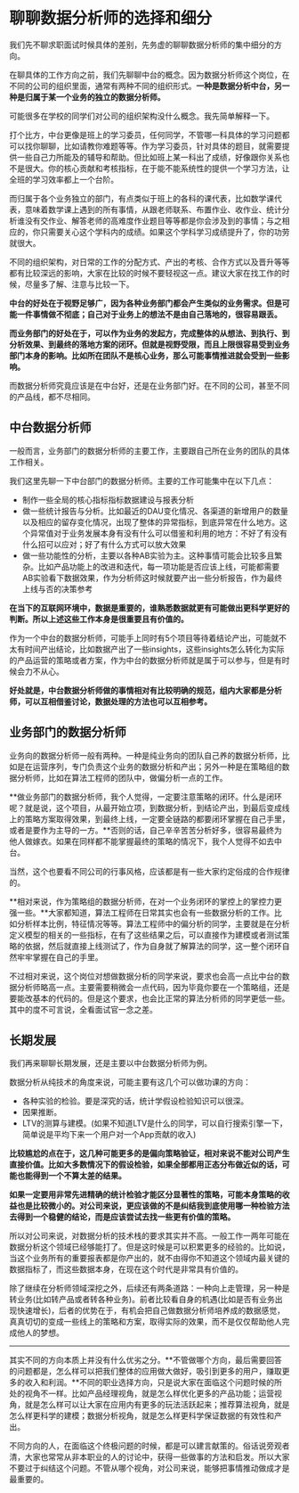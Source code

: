 # 聊聊数据分析师的选择和细分

我们先不聊求职面试时候具体的差别，先务虚的聊聊数据分析师的集中细分的方向。

在聊具体的工作方向之前，我们先聊聊中台的概念。因为数据分析师这个岗位，在不同的公司的组织里面，通常有两种不同的组织形式。**一种是数据分析中台，另一种是归属于某一个业务的独立的数据分析师。**

可能很多在学校的同学们对公司的组织架构没什么概念。我先简单解释一下。

打个比方，中台更像是班上的学习委员，任何同学，不管哪一科具体的学习问题都可以找你聊聊，比如请教你难题等等。作为学习委员，针对具体的题目，就需要提供一些自己力所能及的辅导和帮助。但比如班上某一科出了成绩，好像跟你关系也不是很大。你的核心贡献和考核指标，在于能不能系统性的提供一个学习方法，让全班的学习效率都上一个台阶。

而归属于各个业务独立的部门，有点类似于班上的各科的课代表，比如数学课代表，意味着数学课上遇到的所有事情，从跟老师联系、布置作业、收作业、统计分析谁没有交作业、解答老师的高难度作业题目等等都是你会涉及到的事情；与之相应的，你只需要关心这个学科内的成绩。如果这个学科学习成绩提升了，你的功劳就很大。

不同的组织架构，对日常的工作的分配方式、产出的考核、合作方式以及晋升等等都有比较深远的影响，大家在比较的时候不要轻视这一点。建议大家在找工作的时候，尽量多了解、注意与比较一下。

**中台的好处在于视野足够广，因为各种业务部门都会产生类似的业务需求。但是可能一件事情做不彻底；自己对于业务上的想法不是由自己落地的，很容易跟丢。**

**而业务部门的好处在于，可以作为业务的发起方，完成整体的从想法、到执行、到分析效果、到最终的落地方案的闭环。但就是视野受限，而且上限很容易受到业务部门本身的影响。比如所在团队不是核心业务，那么可能事情推进就会受到一些影响。**

而数据分析师究竟应该是在中台好，还是在业务部门好。在不同的公司，甚至不同的产品线，都不尽相同。

## 中台数据分析师

一般而言，业务部门的数据分析师的主要工作，主要跟自己所在业务的团队的具体工作相关。

我们这里先聊一下中台部门的数据分析师。主要的工作可能集中在以下几点：

* 制作一些全局的核心指标指标数据建设与报表分析
* 做一些统计报告与分析。比如最近的DAU变化情况、各渠道的新增用户的数量以及相应的留存变化情况，出现了整体的异常指标，到底异常在什么地方。这个异常值对于业务发展本身有没有什么可以借鉴和利用的地方：不好了有没有什么招可以应对；好了有什么方式可以放大效果
* 做一些功能性的分析，主要以各种AB实验为主。这种事情可能会比较多且繁杂。比如产品功能上的改进和迭代，每一项功能是否应该上线，可能都需要AB实验看下数据效果，作为分析师这时候就要产出一些分析报告，作为最终上线与否的决策参考

**在当下的互联网环境中，数据是重要的，谁熟悉数据就更有可能做出更科学更好的判断。所以上述这些工作本身是很重要且有价值的。**

作为一个中台的数据分析师，可能手上同时有5个项目等待着结论产出，可能就不太有时间产出结论，比如数据产出了一些insights，这些insights怎么转化为实际的产品运营的策略或者方案，作为中台的数据分析师就是属于可以参与，但是有时候会力不从心。

**好处就是，中台数据分析师做的事情相对有比较明确的规范，组内大家都是分析师，可以互相借鉴讨论，数据处理的方法也可以互相参考。**

## 业务部门的数据分析师

业务向的数据分析师一般有两种。一种是纯业务向的团队自己养的数据分析师，比如是在运营序列，专门负责这个业务的数据分析和产出；另外一种是在策略组的数据分析师，比如在算法工程师的团队中，做偏分析一点的工作。

**做业务部门的数据分析师，我个人觉得，一定要注意策略的闭环。什么是闭环呢？就是说，这个项目，从最开始立项，到数据分析，到结论产出，到最后变成线上的策略方案取得效果，到最终上线，一定要全链路的都要闭环掌握在自己手里，或者是要作为主导的一方。**否则的话，自己辛辛苦苦分析好多，很容易最终为他人做嫁衣。如果在同样都不能掌握最终的策略的情况下，我个人觉得不如去中台。

当然，这个也要看不同公司的行事风格，应该都是有一些大家约定俗成的合作规律的。

**相对来说，作为策略组的数据分析师，在对一个业务闭环的掌控上的掌控力更强一些。**大家都知道，算法工程师在日常其实也会有一些数据分析的工作。比如分析样本比例，特征情况等等。算法工程师中的偏分析的同学，主要就是在分析定义模型的相关的一些指标，在有了这些结果之后，可以直接作为建模或者测试策略的依据，然后就直接上线测试了，作为自身就了解算法的同学，这一整个闭环自然牢牢掌握在自己的手里。

不过相对来说，这个岗位对想做数据分析的同学来说，要求也会高一点比中台的数据分析师略高一点。主要需要稍微会一点代码，因为毕竟你要在一个策略组，还是要能改基本的代码的。但是这个要求，也会比正常的算法分析师的同学更低一些。其中的度不可言说，全看面试官一念之差。

## 长期发展

我们再来聊聊长期发展，还是主要以中台数据分析师为例。

数据分析从纯技术的角度来说，可能主要有这几个可以做功课的方向：

* 各种实验的检验。要是深究的话，统计学假设检验知识可以很深。
* 因果推断。
* LTV的测算与建模。(如果不知道LTV是什么的同学，可以自行搜索引擎一下，简单说是平均下来一个用户对一个App贡献的收入)

**比较尴尬的点在于，这几种可能更多的是偏向策略验证，相对来说不能对公司产生直接价值。比如大多数情况下的假设检验，如果全部都用正态分布做近似的话，可能也能得到一个不算太差的结果。**

**如果一定要用非常先进精确的统计检验才能区分显著性的策略，可能本身策略的收益也是比较微小的。对公司来说，更应该做的不是纠结我到底使用哪一种检验方法去得到一个稳健的结论，而是应该尝试去找一些更有价值的策略。**

所以对公司来说，对数据分析的技术栈的要求其实并不高。一般工作一两年可能在数据分析这个领域已经够能打了。但是这时候是可以积累更多的经验的。比如说，当这个业务所有的重要报表都是你产出的，就不由得你不知道这个领域内最关键的数据指标了，而这些数据本身，在现在这个时代是非常具有价值的。

除了继续在分析师领域深挖之外，后续还有两条道路：一种向上走管理，另一种是转业务(比如转产品或者转各种业务)。前者比较看自身的机遇(比如是否有业务出现快速增长)，后者的优势在于，有机会把自己做数据分析师培养成的数据感觉，真真切切的变成一些线上的策略和方案，取得实际的效果，而不是仅仅帮助他人完成他人的梦想。

---

其实不同的方向本质上并没有什么优劣之分。**不管做哪个方向，最后需要回答的问题都是，怎么样可以把我们整体的应用做大做好，吸引到更多的用户，赚取更多的收入和利润。**不同的职业选择方向，只是说大家在面临这个问题时候的所处的视角不一样。比如产品经理视角，就是怎么样优化更多的产品功能；运营视角，就是怎么样可以让大家在应用内有更多的玩法活跃起来；推荐算法视角，就是怎么样更科学的建模；数据分析视角，就是怎么样更科学保证数据的有效性和产出。

不同方向的人，在面临这个终极问题的时候，都是可以建言献策的。俗话说旁观者清，大家也常常从非本职业的人的讨论中，获得一些做事的方法和启发。所以大家不要过于纠结这个问题。不管从哪个视角，对公司来说，能够把事情推动做成才是最重要的。






